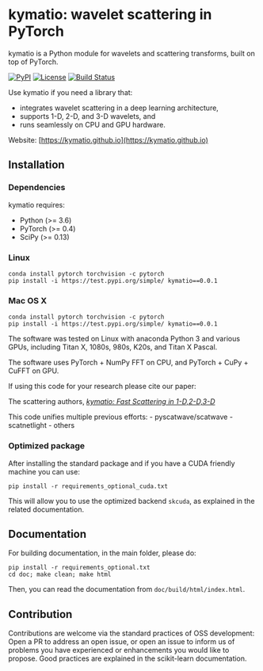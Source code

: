 kymatio: wavelet scattering in PyTorch
======================================

kymatio is a Python module for wavelets and scattering transforms, built on top of PyTorch.

[![PyPI](https://img.shields.io/badge/python-3.6-blue.svg)]()
[![License](https://img.shields.io/badge/License-BSD%203--Clause-blue.svg)](https://opensource.org/licenses/BSD-3-Clause)
[![Build Status](https://travis-ci.org/kymatio/kymatio.svg?branch=master)](https://travis-ci.org/kymatio/kymatio)


Use kymatio if you need a library that:
* integrates wavelet scattering in a deep learning architecture,
* supports 1-D, 2-D, and 3-D wavelets, and
* runs seamlessly on CPU and GPU hardware.

Website: [https://kymatio.github.io](https://kymatio.github.io)


## Installation

### Dependencies

kymatio requires:

* Python (>= 3.6)
* PyTorch (>= 0.4)
* SciPy (>= 0.13)



### Linux

```
conda install pytorch torchvision -c pytorch
pip install -i https://test.pypi.org/simple/ kymatio==0.0.1
```


### Mac OS X

```
conda install pytorch torchvision -c pytorch
pip install -i https://test.pypi.org/simple/ kymatio==0.0.1
```



The software was tested on Linux with anaconda Python 3 and
various GPUs, including Titan X, 1080s, 980s, K20s, and Titan X Pascal.

The software uses PyTorch + NumPy FFT on CPU, and PyTorch + CuPy + CuFFT on GPU.


If using this code for your research please cite our paper:

The scattering authors, [*kymatio: Fast Scattering in 1-D,2-D,3-D*]()

This code unifies multiple previous efforts:
    - pyscatwave/scatwave
    - scatnetlight 
    - others

### Optimized package

After installing the standard package and if you have a CUDA friendly machine you can use:

```
pip install -r requirements_optional_cuda.txt
```

This will allow you to use the optimized backend `skcuda`, as explained in the related documentation.


## Documentation

For building documentation, in the main folder, please do:

```
pip install -r requirements_optional.txt
cd doc; make clean; make html
```

Then, you can read the documentation from `doc/build/html/index.html`.

## Contribution

Contributions are welcome via the standard practices of OSS development: Open a PR to address an open issue, or open an issue to inform us of problems you have experienced or enhancements you would like to propose. Good practices are explained in the scikit-learn documentation.




